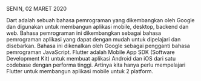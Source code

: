 SENIN, 02 MARET 2020

Dart adalah sebuah bahasa pemrograman yang dikembangkan oleh Google dan digunakan untuk membangun aplikasi mobile, desktop, backend dan web. Bahasa pemrograman ini dikembangkan sebagai bahasa pemrograman aplikasi yang dapat dengan mudah untuk dipelajari dan disebarkan. Bahasa ini dikenalkan oleh Google sebagai pengganti bahasa pemrograman JavaScript.
Flutter adalah Mobile App SDK (Software Development Kit) untuk membuat aplikasi Android dan iOS dari satu codebase dengan performa tinggi. Artinya kita hanya perlu mempelajari Flutter untuk membangun aplikasi mobile untuk 2 platform.
